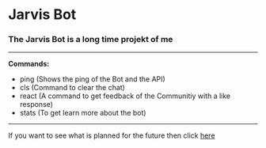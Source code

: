 # Jarvis Bot
### The Jarvis Bot is a long time projekt of me

---

**Commands:**
- ping (Shows the ping of the Bot and the API) <br>
- cls (Command to clear the chat) <br>
- react (A command to get feedback of the Communitiy with a like response) <br>
- stats (To get learn more about the bot) <br>

---

If you want to see what is planned for the future then click [here](https://github.com/admirschwab/jarvis/projects/1)